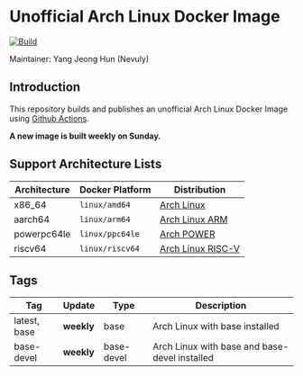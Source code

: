 # Unofficial Arch Linux Docker Image

[![Build](https://img.shields.io/github/actions/workflow/status/Nevuly/ArchLinux-Docker/build.yml?label=arch%20linux%20docker%20image%20build&logo=github-actions&logoColor=%23FFFFFF&style=for-the-badge&labelColor=%23000000)](https://github.com/Nevuly/ArchLinux-Docker/actions/workflows/build.yml)

Maintainer: Yang Jeong Hun (Nevuly)

## Introduction
This repository builds and publishes an unofficial Arch Linux Docker Image using [Github Actions](https://github.com/Nevuly/ArchLinux-Docker/actions).

**A new image is built weekly on Sunday.**

## Support Architecture Lists
| Architecture | Docker Platform | Distribution |
| ------------ | --------------- | ------------ |
| x86_64 | `linux/amd64` | [Arch Linux](https://archlinux.org) |
| aarch64 | `linux/arm64` | [Arch Linux ARM](https://archlinuxarm.org) |
| powerpc64le | `linux/ppc64le` | [Arch POWER](https://archlinuxpower.org/) |
| riscv64 | `linux/riscv64` | [Arch Linux RISC-V](https://archriscv.felixc.at) |

## Tags
|  Tag   |   Update   |    Type    |              Description               |
| ------ | ---------- | ---------- | -------------------------------------- |
| latest, base | **weekly** | base | Arch Linux with base installed |
| base-devel | **weekly** | base-devel | Arch Linux with base and base-devel installed |
